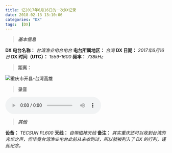 ```yaml
---
title: 记2017年6月16日的一次DX记录
date: 2018-02-13 13:10:06
categories: "DX"
tags:  [DX]
---
```

> ***基本信息***

**DX 电台名称：** *台湾渔业电台电台*
**电台所属地区：** *台湾*
**DX 日期：** *2017年6月16日*
**DX 时间（UTC）：** *1559-1600*
**频率：** *738kHz*

<!--more-->

> **距离：**

![重庆市开县-台湾高雄](https://cdn-image.ibcl.us/DX-FRS_20170616/1.png "重庆市开县-台湾高雄")

> **录音**

<audio src="https://cdn-media.ibcl.us/DX-FRS_20170616/1.mp3" controls="controls"></audio>

> ***其他***

**设备：** *TECSUN PL600*
**天线：** *自带磁棒天线*
**备注：** *其实重庆还可以收到台湾的光华之声，但毕竟台湾渔业电台此前从未收到过，所以就被列入了 DX 的行列，谨此纪念。*